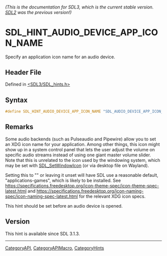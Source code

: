 ###### (This is the documentation for SDL3, which is the current stable version. [SDL2](https://wiki.libsdl.org/SDL2/) was the previous version!)
# SDL_HINT_AUDIO_DEVICE_APP_ICON_NAME

Specify an application icon name for an audio device.

## Header File

Defined in [<SDL3/SDL_hints.h>](https://github.com/libsdl-org/SDL/blob/main/include/SDL3/SDL_hints.h)

## Syntax

```c
#define SDL_HINT_AUDIO_DEVICE_APP_ICON_NAME "SDL_AUDIO_DEVICE_APP_ICON_NAME"
```

## Remarks

Some audio backends (such as Pulseaudio and Pipewire) allow you to set an
XDG icon name for your application. Among other things, this icon might
show up in a system control panel that lets the user adjust the volume on
specific audio streams instead of using one giant master volume slider.
Note that this is unrelated to the icon used by the windowing system, which
may be set with [SDL_SetWindowIcon](SDL_SetWindowIcon) (or via desktop file
on Wayland).

Setting this to "" or leaving it unset will have SDL use a reasonable
default, "applications-games", which is likely to be installed. See
https://specifications.freedesktop.org/icon-theme-spec/icon-theme-spec-latest.html
and
https://specifications.freedesktop.org/icon-naming-spec/icon-naming-spec-latest.html
for the relevant XDG icon specs.

This hint should be set before an audio device is opened.

## Version

This hint is available since SDL 3.1.3.

----
[CategoryAPI](CategoryAPI), [CategoryAPIMacro](CategoryAPIMacro), [CategoryHints](CategoryHints)

